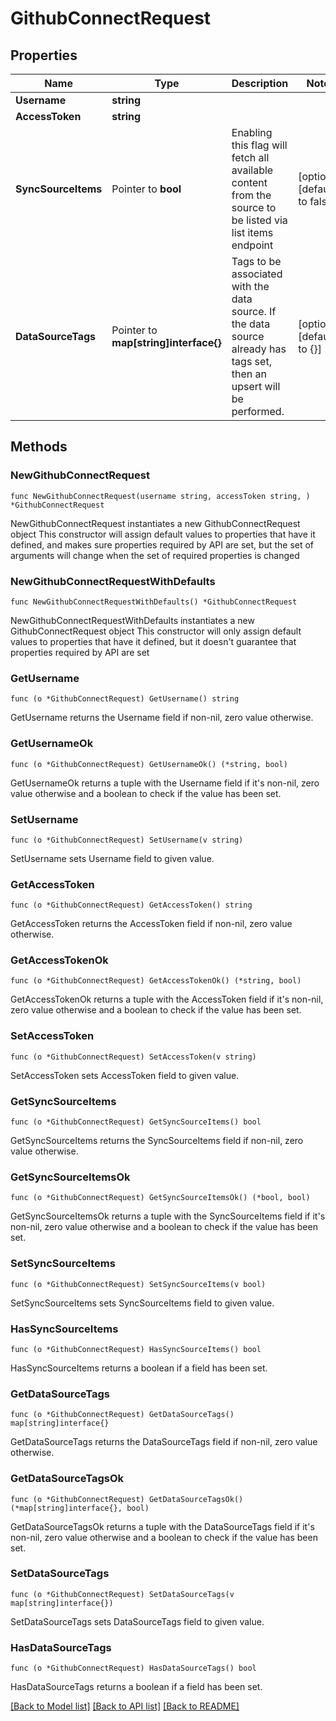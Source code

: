 # GithubConnectRequest

## Properties

Name | Type | Description | Notes
------------ | ------------- | ------------- | -------------
**Username** | **string** |  | 
**AccessToken** | **string** |  | 
**SyncSourceItems** | Pointer to **bool** | Enabling this flag will fetch all available content from the source to be listed via list items endpoint | [optional] [default to false]
**DataSourceTags** | Pointer to **map[string]interface{}** | Tags to be associated with the data source. If the data source already has tags set, then an upsert will be performed. | [optional] [default to {}]

## Methods

### NewGithubConnectRequest

`func NewGithubConnectRequest(username string, accessToken string, ) *GithubConnectRequest`

NewGithubConnectRequest instantiates a new GithubConnectRequest object
This constructor will assign default values to properties that have it defined,
and makes sure properties required by API are set, but the set of arguments
will change when the set of required properties is changed

### NewGithubConnectRequestWithDefaults

`func NewGithubConnectRequestWithDefaults() *GithubConnectRequest`

NewGithubConnectRequestWithDefaults instantiates a new GithubConnectRequest object
This constructor will only assign default values to properties that have it defined,
but it doesn't guarantee that properties required by API are set

### GetUsername

`func (o *GithubConnectRequest) GetUsername() string`

GetUsername returns the Username field if non-nil, zero value otherwise.

### GetUsernameOk

`func (o *GithubConnectRequest) GetUsernameOk() (*string, bool)`

GetUsernameOk returns a tuple with the Username field if it's non-nil, zero value otherwise
and a boolean to check if the value has been set.

### SetUsername

`func (o *GithubConnectRequest) SetUsername(v string)`

SetUsername sets Username field to given value.


### GetAccessToken

`func (o *GithubConnectRequest) GetAccessToken() string`

GetAccessToken returns the AccessToken field if non-nil, zero value otherwise.

### GetAccessTokenOk

`func (o *GithubConnectRequest) GetAccessTokenOk() (*string, bool)`

GetAccessTokenOk returns a tuple with the AccessToken field if it's non-nil, zero value otherwise
and a boolean to check if the value has been set.

### SetAccessToken

`func (o *GithubConnectRequest) SetAccessToken(v string)`

SetAccessToken sets AccessToken field to given value.


### GetSyncSourceItems

`func (o *GithubConnectRequest) GetSyncSourceItems() bool`

GetSyncSourceItems returns the SyncSourceItems field if non-nil, zero value otherwise.

### GetSyncSourceItemsOk

`func (o *GithubConnectRequest) GetSyncSourceItemsOk() (*bool, bool)`

GetSyncSourceItemsOk returns a tuple with the SyncSourceItems field if it's non-nil, zero value otherwise
and a boolean to check if the value has been set.

### SetSyncSourceItems

`func (o *GithubConnectRequest) SetSyncSourceItems(v bool)`

SetSyncSourceItems sets SyncSourceItems field to given value.

### HasSyncSourceItems

`func (o *GithubConnectRequest) HasSyncSourceItems() bool`

HasSyncSourceItems returns a boolean if a field has been set.

### GetDataSourceTags

`func (o *GithubConnectRequest) GetDataSourceTags() map[string]interface{}`

GetDataSourceTags returns the DataSourceTags field if non-nil, zero value otherwise.

### GetDataSourceTagsOk

`func (o *GithubConnectRequest) GetDataSourceTagsOk() (*map[string]interface{}, bool)`

GetDataSourceTagsOk returns a tuple with the DataSourceTags field if it's non-nil, zero value otherwise
and a boolean to check if the value has been set.

### SetDataSourceTags

`func (o *GithubConnectRequest) SetDataSourceTags(v map[string]interface{})`

SetDataSourceTags sets DataSourceTags field to given value.

### HasDataSourceTags

`func (o *GithubConnectRequest) HasDataSourceTags() bool`

HasDataSourceTags returns a boolean if a field has been set.


[[Back to Model list]](../README.md#documentation-for-models) [[Back to API list]](../README.md#documentation-for-api-endpoints) [[Back to README]](../README.md)


